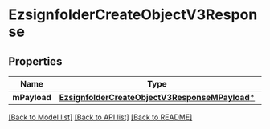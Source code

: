 # EzsignfolderCreateObjectV3Response

## Properties
Name | Type | Description | Notes
------------ | ------------- | ------------- | -------------
**mPayload** | [**EzsignfolderCreateObjectV3ResponseMPayload***](EzsignfolderCreateObjectV3ResponseMPayload.md) |  | 

[[Back to Model list]](../README.md#documentation-for-models) [[Back to API list]](../README.md#documentation-for-api-endpoints) [[Back to README]](../README.md)



